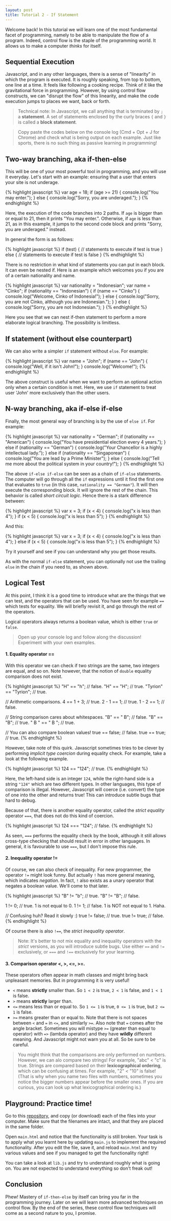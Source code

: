 ```yaml
---
layout: post
title: Tutorial 2 - If Statement
---
```

Welcome back! In this tutorial we will learn one of the most fundamental facet of programming, namely to be able to manipulate the flow of a program. Indeed, control flow is the staple of the programming world. It allows us to make a computer _thinks_ for itself.

## Sequential Execution
Javascript, and in any other languages, there is a sense of "linearity" in which the program is executed. It is roughly speaking, from top to bottom, one line at a time. It feels like following a cooking recipe. Think of it like the gravitational force in programming.
However, by using control flow constructs, we can "disrupt the flow" of this linearity, and make the code execution jumps to places we want, back or forth.

> Technical note: In Javascript, we call anything that is terminated by `;` a **statement**. A set of statements enclosed by the curly braces `{` and `}` is called a **block statement**.

> Copy paste the codes below on the console log (Cmd + Opt + J for Chrome) and check what is being output on each example. Just like sports, there is no such thing as passive learning in programming!

## Two-way branching, aka if-then-else
This will be one of your most powerful tool in programming, and you will use it everyday. Let's start with an example: ensuring that a user that enters your site is not underage.

{% highlight javascript %}
var age = 18;
if (age >= 21) {
  console.log("You may enter.");
} else {
  console.log("Sorry, you are underaged.");
}
{% endhighlight %}

Here, the execution of the code branches into 2 paths. If `age` is bigger than or equal to 21, then it prints "You may enter.". Otherwise, if `age` is less than 21, as in this example, it jumps to the second code block and prints "Sorry, you are underaged." instead.

In general the form is as follows:

{% highlight javascript %}
if (test) {
  // statements to execute if test is true
} else {
  // statements to execute if test is false
}
{% endhighlight %}

There is no restriction in what kind of statements you can put in each block. It can even be nested if. Here is an example which welcomes you if you are of a certain nationality and name.

{% highlight javascript %}
var nationality = "Indonesian";
var name = "Cinko";
if (nationality == "Indonesian") {
  if (name == "Cinko") {
    console.log("Welcome, Cinko of Indonesia!");
  } else {
    console.log("Sorry, you are not Cinko, although you are Indonesian.");
  }
} else {
  console.log("Sorry, you are not Indonesian.");
}
{% endhighlight %}

Here you see that we can nest if-then statement to perform a more elaborate logical branching. The possibility is limitless.

## If statement (without else counterpart)
We can also write a simpler `if` statement without `else`. For example:

{% highlight javascript %}
var name = "John";
if (name == "John") {
  console.log("Well, if it isn't John!");
}
console.log("Welcome!");
{% endhighlight %}

The above construct is useful when we want to perform an optional action only when a certain condition is met. Here, we use `if` statement to treat user 'John' more exclusively than the other users.

## N-way branching, aka if-else if-else
Finally, the most general way of branching is by the use of `else if`. For example:

{% highlight javascript %}
var nationality = "German";
if (nationality == "American") {
  console.log("You have presidential election every 4 years.");
} else if (nationality == "German") {
  console.log("Your Chancellor is a highly intellectual lady.");
} else if (nationality == "Singaporean") {
  console.log("You are lead by a Prime Minister");
} else {
  console.log("Tell me more about the political system in your country!");
}
{% endhighlight %}

The above `if-else if-else` can be seen as a chain of `if-else` statements. The computer will go through all the `if` expressions until it find the first one that evaluates to `true` (in this case, `nationality == "German"`). It will then execute the corresponding block. It will ignore the rest of the chain. This behavior is called _short circuit logic_. Hence there is a stark difference between:

{% highlight javascript %}
var x = 3;
if (x < 4) {
  console.log("x is less than 4");
}
if (x < 5) {
  console.log("x is less than 5");
}
{% endhighlight %}

And this:

{% highlight javascript %}
var x = 3;
if (x < 4) {
  console.log("x is less than 4");
} else if (x < 5) {
  console.log("x is less than 5");
}
{% endhighlight %}

Try it yourself and see if you can understand why you get those results.

As with the normal `if-else` statement, you can optionally not use the trailing `else` in the chain if you need to, as shown above.


## Logical Test
At this point, I think it is a good time to introduce what are the things that we can test, and the operators that can be used. You have seen for example `==` which tests for equality. We will briefly revisit it, and go through the rest of the operators.

Logical operators always returns a boolean value, which is either `true` or `false`.

> Open up your console log and follow along the discussion! Experiment with your own examples.

#### 1. Equality operator ==
With this operator we can check if two strings are the same, two integers are equal, and so on. Note however, that the notion of `double` equality comparison does not exist.

{% highlight javascript %}
"H" == "h";  // false.
"H" == "H";  // true.
"Tyrion" == "Tyrion";  // true.

// Arithmetic comparisons.
4 == 1 + 3; // true.
2 - 1 == 1; // true.
1 - 2 == 1; // false.

// String comparison cares about whitespaces.
"B" == " B"; // false.
"B" == "B";  // true.
" B " == " B "; // true.

// You can also compare boolean values!
true == false;  // false.
true == true;  // true.
{% endhighlight %}

However, take note of this quirk. Javascript sometimes tries to be clever by performing _implicit type coercion_ during equality check. For example, take a look at the following example.

{% highlight javascript %}
124 == "124";  // true.
{% endhighlight %}

Here, the left-hand side is an integer `124`, while the right-hand side is a string `"124"` which are two different types. In other languages, this type of comparison is illegal. However, Javascript will coerce (i.e. convert) the type of one into the other and returns true! This can introduce subtle bugs that hard to debug.

Because of that, there is another equality operator, called the _strict equality_ operator `===`, that does not do this kind of coercion.

{% highlight javascript %}
124 === "124";  // false.
{% endhighlight %}

As seen, `===` performs the equality check by the book, although it still allows cross-type checking that should result in error in other languages.
In general, it is favourable to use `===`, but I don't impose this rule.

#### 2. Inequality operator !=
Of course, we can also check of inequality. For new programmer, the operator `!=` might look funny. But actually `!` has more general meaning, which indicates _negation_. In fact, `!` also exists as a unary operator that negates a boolean value. We'll come to that later.

{% highlight javascript %}
"B" != "b";  // true.
"B" != "B";  // false.

1 != 0;  // true. 1 is not equal to 0.
1 != 1;  // false. 1 is NOT not equal to 1. Haha.

// Confusing huh? Read it slowly :)
true != false;  // true.
true != true;  // false.
{% endhighlight %}

Of course there is also `!==`, the _strict inequality operator_.

> Note: It's better to not mix equality and inequality operators with the _strict_ versions, as you will introduce subtle bugs. Use either `==` and `!=` exclusively, or `===` and `!==` exclusively for your learning.

#### 3. Comparison operator <, >, <=, >=.
These operators often appear in math classes and might bring back unpleasant memories. But in programming it is very useful!
- `<` means **strictly** smaller than. So `1 < 2` is true, `2 < 1` is false, and `1 < 1` is false.
- `>` means **strictly** larger than.
- `<=` means less than or equal to. So `1 <= 1` is true, `0 <= 1` is true, but `2 <= 1` is false.
- `>=` means greater than or equal to.
Note that there is not spaces between `<` and `=` in `<=`, and similarly `>=`. Also note that `=` comes after the angle bracket.
Sometimes you will mistype `>=` (greater than equal to operator) with `=>` (lambda operator) and they have **wildly** different meaning. And Javascript might not warn you at all. So be sure to be careful.

> You might think that the comparisons are only performed on numbers. However, we can alo compare two strings! For example, "abc" < "c" is true. Strings are compared based on their **lexicographical ordering**, which can be confusing at times. For example, "2" < "10" is false! (That is why when you name two files with numbers, sometimes you notice the bigger numbers appear before the smaller ones. If you are curious, you can look up what lexicographical ordering is.)

## Playground: Practice time!
Go to this [repository](https://github.com/js-basics/sources/tree/master/tutorial-02/playground-1), and copy (or download) each of the files into your computer. Make sure that the filenames are intact, and that they are placed in the same folder.

Open `main.html` and notice that the functionality is still broken. Your task is to apply what you learnt here by updating `main.js` to implement the required functionality. After you edit the file, save it, and reload `main.html` and try various values and see if you managed to get the functionality right!

You can take a look at `lib.js` and try to understand roughly what is going on. You are not expected to understand everything so don't freak out!

## Conclusion
Phew! Mastery of `if-then-else` by itself can bring you far in the programming journey. Later on we will learn more advanced techniques on control flow. By the end of the series, these control flow techniques will come as a second nature to you, I promise.
